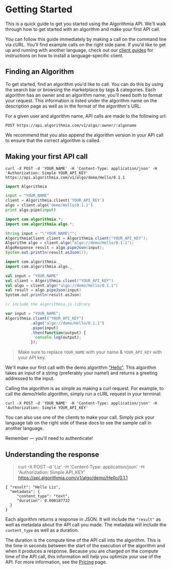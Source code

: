 # Getting Started

This is a quick guide to get you started using the Algorithmia API. We'll walk through how to get started with an algorithm and make your first API call.

You can follow this guide immediately by making a call on the command line via cURL. You'll find example calls on the right side pane. If you'd like to get up and running with another language, check out our [client guides](#clients) for instructions on how to install a language-specific client.

## Finding an Algorithm

To get started, find an algorithm you'd like to call. You can do this by using the search bar or browsing the marketplace by tags & categories. Each algorithm has an owner and an algorithm name; you'll need both to format your request. This information is listed under the algorithm name on the description page as well as in the format of the algorithm's URL.

For a given user and algorithm name, API calls are made to the following url:

`POST https://api.algorithmia.com/v1/algo/:owner/:algoname`

<aside class="success">
We recommend that you also append the algorithm version in your API call to ensure that the correct algorithm is called.
</aside>

## Making your first API call

```shell
curl -X POST -d 'YOUR_NAME' -H 'Content-Type: application/json' -H 'Authorization: Simple YOUR_API_KEY' https://api.algorithmia.com/v1/algo/demo/Hello/0.1.1
```

```python
import Algorithmia

input = "YOUR_NAME"
client = Algorithmia.client('YOUR_API_KEY')
algo = client.algo('demo/Hello/0.1.1')
print algo.pipe(input)
```

```java
import com.algorithmia.*;
import com.algorithmia.algo.*;

String input = "\"YOUR_NAME\"";
AlgorithmiaClient client = Algorithmia.client("YOUR_API_KEY");
Algorithm algo = client.algo("algo://demo/Hello/0.1.1");
AlgoResponse result = algo.pipeJson(input);
System.out.println(result.asJson());
```

```scala
import com.algorithmia._
import com.algorithmia.algo._

val input = "YOUR_NAME"
val client = Algorithmia.client("YOUR_API_KEY")
val algo = client.algo("algo://demo/Hello/0.1.1")
val result = algo.pipeJson(input)
System.out.println(result.asJson)
```

```javascript
// include the algorithmia.js library

var input = "YOUR_NAME";
Algorithmia.client("YOUR_API_KEY")
           .algo("algo://demo/Hello/0.1.1")
           .pipe(input)
           .then(function(output) {
             console.log(output);
           });
```

> Make sure to replace `YOUR_NAME` with your name & `YOUR_API_KEY` with your API key.

We'll make our first call with the demo algorithm ["Hello"](https://algorithmia.com/algorithms/demo/Hello). This algorithm takes an input of a string (preferably your name!) and returns a greeting addressed to the input.

Calling the algorithm is as simple as making a curl request. For example, to call the demo/Hello algorithm, simply run a cURL request in your terminal:

`curl -X POST -d 'YOUR_NAME' -H 'Content-Type: application/json' -H 'Authorization: Simple YOUR_API_KEY'`

You can also use one of the clients to make your call. Simply pick your language tab on the right side of these docs to see the sample call in another language.


<aside class="notice">
Remember — you'll need to authenticate!
</aside>

## Understanding the response

> curl -X POST -d 'Liz' -H 'Content-Type: application/json' -H 'Authorization: Simple API_KEY' https://api.algorithmia.com/v1/algo/demo/Hello/0.1.1

```
{ "result": "Hello Liz",
  "metadata": {
  	 "content_type": "text",
  	 "duration": 0.000187722
  }
}
```

Each algorithm returns a response in JSON. It will include the `"result"` as well as metadata about the API call you made. The metadata will include the `content_type` as well as a duration.

The duration is the compute time of the API call into the algorithm. This is the time in seconds between the start of the execution of the algorithm and when it produces a response. Because you are charged on the compute time of the API call, this information will help you optimize your use of the API. For more information, see the [Pricing](https://algorithmia.com/docs/platform/pricing/) page.

